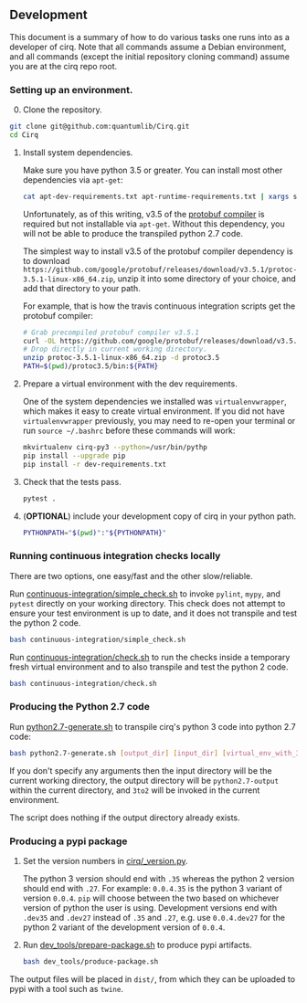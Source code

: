 ## Development

This document is a summary of how to do various tasks one runs into as a
developer of cirq.
Note that all commands assume a Debian environment, and all commands (except
the initial repository cloning command) assume you are at the cirq repo root.


### Setting up an environment.

0. Clone the repository.

```bash
git clone git@github.com:quantumlib/Cirq.git
cd Cirq
```

1. Install system dependencies.

    Make sure you have python 3.5 or greater.
    You can install most other dependencies via `apt-get`:

    ```bash
    cat apt-dev-requirements.txt apt-runtime-requirements.txt | xargs sudo apt-get install
    ```

    Unfortunately, as of this writing, v3.5 of the [protobuf compiler](https://github.com/google/protobuf) is required but not installable via `apt-get`.
    Without this dependency, you will not be able to produce the transpiled python 2.7 code.

    The simplest way to install v3.5 of the protobuf compiler dependency is to download
    `https://github.com/google/protobuf/releases/download/v3.5.1/protoc-3.5.1-linux-x86_64.zip`,
    unzip it into some directory of your choice,
    and add that directory to your path.

    For example, that is how the travis continuous integration scripts get the protobuf compiler:

    ```bash
    # Grab precompiled protobuf compiler v3.5.1
    curl -OL https://github.com/google/protobuf/releases/download/v3.5.1/protoc-3.5.1-linux-x86_64.zip
    # Drop directly in current working directory.
    unzip protoc-3.5.1-linux-x86_64.zip -d protoc3.5
    PATH=$(pwd)/protoc3.5/bin:${PATH}
    ```

2. Prepare a virtual environment with the dev requirements.

    One of the system dependencies we installed was `virtualenvwrapper`, which makes it easy to create virtual environment.
    If you did not have `virtualenvwrapper` previously, you may need to re-open your terminal or run `source ~/.bashrc` before these commands will work:

    ```bash
    mkvirtualenv cirq-py3 --python=/usr/bin/pythp
    pip install --upgrade pip
    pip install -r dev-requirements.txt
    ```

3. Check that the tests pass.

    ```bash
    pytest .
    ```

4. (**OPTIONAL**) include your development copy of cirq in your python path.

    ```bash
    PYTHONPATH="$(pwd)":"${PYTHONPATH}"
    ```


### Running continuous integration checks locally

There are two options, one easy/fast and the other slow/reliable.

Run [continuous-integration/simple_check.sh](/continuous-integration/simple_check.sh) to invoke `pylint`, `mypy`, and `pytest` directly on your working directory.
This check does not attempt to ensure your test environment is up to date, and it does not transpile and test the python 2 code.

```bash
bash continuous-integration/simple_check.sh
```

Run [continuous-integration/check.sh](/continuous-integration/check.sh) to run the checks inside a temporary fresh virtual environment and to also transpile and test the python 2 code. 

```bash
bash continuous-integration/check.sh
```


### Producing the Python 2.7 code

Run [python2.7-generate.sh](/python2.7-generate.sh) to transpile cirq's python 3 code into python 2.7 code:

```bash
bash python2.7-generate.sh [output_dir] [input_dir] [virtual_env_with_3to2]
```

If you don't specify any arguments then the input directory will be the current
working directory, the output directory will be `python2.7-output` within the
current directory, and `3to2` will be invoked in the current environment.

The script does nothing if the output directory already exists. 


### Producing a pypi package

1. Set the version numbers in [cirq/_version.py](/cirq/_version.py).

    The python 3 version should end with `.35` whereas the python 2 version should end with `.27`.
    For example: `0.0.4.35` is the python 3 variant of version `0.0.4`.
    `pip` will choose between the two based on whichever version of python the user is using.
    Development versions end with `.dev35` and `.dev27` instead of `.35` and `.27`, e.g. use `0.0.4.dev27` for the python 2 variant of the development version of `0.0.4`.

2. Run [dev_tools/prepare-package.sh](/dev_tools/produce-package.sh) to produce pypi artifacts.

    ```bash
    bash dev_tools/produce-package.sh
    ```

The output files will be placed in `dist/`, from which they can be uploaded to pypi with a tool such as `twine`.
